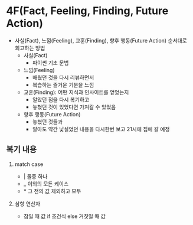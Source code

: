 # 4F(Fact, Feeling, Finding, Future Action)

- 사실(Fact), 느낌(Feeling), 교훈(Finding), 향후 행동(Future Action) 순서대로 회고하는 방법
  - 사실(Fact)
    - 파이썬 기초 문법
  - 느낌(Feeling)
    - 배웠던 것을 다시 리뷰하면서
    - 복습하는 즐거운 기분을 느낌
  - 교훈(Finding): 어떤 지식과 인사이트를 얻었는지
    - 알았던 점을 다시 복기하고
    - 놓쳤던 것이 있었다면 가져갈 수 있었음
  - 향후 행동(Future Action)
    - 놓쳤던 것들과
    - 알아도 약간 낯설었던 내용을 다시한번 보고 21시에 집에 갈 예정

## 복기 내용

1. match case

   - | 둘중 하나
   - \_ 이외의 모든 케이스
   - \* 그 전의 값 제외하고 모두

2. 삼항 연산자
   - 참일 때 값 if 조건식 else 거짓일 때 값

